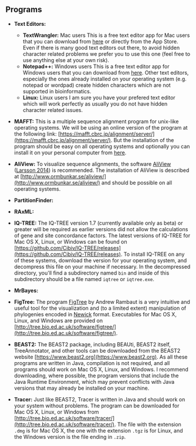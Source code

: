 
## Programs

* **Text Editors:**
  - **TextWrangler:** Mac users
  This is a free text editor app for Mac users that you can download from [here](https://apps.apple.com/es/app/textwrangler/id404010395?mt=12) or directly from the App Store. Even if there is many good text editors out there, to avoid hidden character related problems we prefer you to use this one (feel free to use anything else at your own risk).
  - **Notepad++:** Windows users
  This is a free text editor app for Windows users that you can download from [here](https://notepad-plus-plus.org/downloads/). Other text editors, especially the ones already installed on your operating system (e.g. notepad or wordpad) create hidden characters which are not supported in bioinformatics.
  - **Linux:** Linux users
  I am sure you have your prefered text editor which will work perfectly as usually you do not have hidden character related issues.

* **MAFFT:** This is a multiple sequence alignment program for unix-like operating systems. We will be using an online version of the program at the following link: [https://mafft.cbrc.jp/alignment/server/](https://mafft.cbrc.jp/alignment/server/). But the installation of the program should be easy on all operating systems and optionally you can install it on your personal computer from [here](https://mafft.cbrc.jp/alignment/software/).

* **AliView:** To visualize sequence alignments, the software [AliView](http://www.ormbunkar.se/aliview/) ([Larsson 2014](https://academic.oup.com/bioinformatics/article/30/22/3276/2391211)) is recommended. The installation of AliView is described at [http://www.ormbunkar.se/aliview/](http://www.ormbunkar.se/aliview/) and should be possible on all operating systems.

* **PartitionFinder:**

* **RAxML:**

* **IQ-TREE:** The IQ-TREE version 1.7 (currently available only as beta) or greater will be required as earlier versions did not allow the calculations of gene and site concordance factors. The latest versions of IQ-TREE for Mac OS X, Linux, or Windows can be found on [https://github.com/Cibiv/IQ-TREE/releases](https://github.com/Cibiv/IQ-TREE/releases). To install IQ-TREE on any of these systems, download the version for your operating system, and decompress this file on your machine if necessary. In the decompressed directory, you'll find a subdirectory named `bin` and inside of this subdirectory should be a file named `iqtree` or `iqtree.exe`.

* **MrBayes:**
	
* **FigTree:** The program [FigTree](http://tree.bio.ed.ac.uk/software/figtree/) by Andrew Rambaut is a very intuitive and useful tool for the visualization and (to a limited extent) manipulation of phylogenies encoded in [Newick](http://evolution.genetics.washington.edu/phylip/newicktree.html) format. Executables for Mac OS X, Linux, and Windows are provided on [http://tree.bio.ed.ac.uk/software/figtree/](http://tree.bio.ed.ac.uk/software/figtree/).

* **BEAST2:** The BEAST2 package, including BEAUti, BEAST2 itself, TreeAnnotator, and other tools can be downloaded from the BEAST2 website [https://www.beast2.org](https://www.beast2.org). As all these programs are written in Java, compilation is not required, and all programs should work on Mac OS X, Linux, and Windows. I recommend downloading, where possible, the program versions that include the Java Runtime Environment, which may prevent conflicts with Java versions that may already be installed on your machine.<br>

* **Tracer:** Just like BEAST2, Tracer is written in Java and should work on your system without problems. The program can be downloaded for Mac OS X, Linux, or Windows from [http://tree.bio.ed.ac.uk/software/tracer/](http://tree.bio.ed.ac.uk/software/tracer/). The file with the extension `.dmg` is for Mac OS X, the one with the extension `.tgz` is for Linux, and the Windows version is the file ending in `.zip`.
